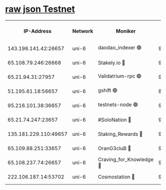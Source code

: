 [raw json Testnet](https://rpc-check.junot.stavr.tech/junot/rpc-junot-result.json)
=


<table><tr><th>IP-Address</th><th>Network</th><th>Moniker</th><th>Latest Block Height</th><th>Earliest Block Height</th><th>Catching Up</th><th>Tx Index</th><th>Voting Power</th><th>Scan Time</th></tr><tr><td>143.198.141.42:26657</td><td>uni-6</td><td>daodao_indexer 🟢</td><td>9043179</td><td>1</td><td>False</td><td>off</td><td>0</td><td>2024-03-20T02:40:42.390128870UTC</td></tr><tr><td>65.108.79.246:26668</td><td>uni-6</td><td>Stakely.io 🔴</td><td>9043175</td><td>1570872</td><td>False</td><td>on</td><td>11</td><td>2024-03-20T02:40:25.955786617UTC</td></tr><tr><td>65.21.94.31:27957</td><td>uni-6</td><td>Validatrium-rpc 🟢</td><td>9043174</td><td>2943363</td><td>False</td><td>on</td><td>0</td><td>2024-03-20T02:40:21.585708672UTC</td></tr><tr><td>51.195.61.18:56657</td><td>uni-6</td><td>gshift 🟢</td><td>8559900</td><td>7691417</td><td>False</td><td>on</td><td>0</td><td>2024-03-20T02:40:07.764843784UTC</td></tr><tr><td>95.216.101.38:36657</td><td>uni-6</td><td>testnets-node 🟢</td><td>9043175</td><td>8116304</td><td>False</td><td>on</td><td>0</td><td>2024-03-20T02:40:28.278301227UTC</td></tr><tr><td>65.21.74.247:23657</td><td>uni-6</td><td>#SoloNation 🔴</td><td>9043180</td><td>8237483</td><td>False</td><td>on</td><td>112</td><td>2024-03-20T02:40:41.137042148UTC</td></tr><tr><td>135.181.229.110:49657</td><td>uni-6</td><td>Staking_Rewards 🔴</td><td>9043181</td><td>8388763</td><td>False</td><td>on</td><td>1008</td><td>2024-03-20T02:40:49.106245291UTC</td></tr><tr><td>65.109.88.251:33657</td><td>uni-6</td><td>OranG3cluB 🔴</td><td>9043180</td><td>8418953</td><td>False</td><td>on</td><td>11</td><td>2024-03-20T02:40:46.758882744UTC</td></tr><tr><td>65.108.237.74:26657</td><td>uni-6</td><td>Craving_for_Knowledge 🔴</td><td>9043179</td><td>8985858</td><td>False</td><td>on</td><td>9004</td><td>2024-03-20T02:40:38.765127442UTC</td></tr><tr><td>222.106.187.14:53702</td><td>uni-6</td><td>Cosmostation 🔴</td><td>9043172</td><td>9017363</td><td>False</td><td>on</td><td>109013</td><td>2024-03-20T02:40:19.244316885UTC</td></tr></table>